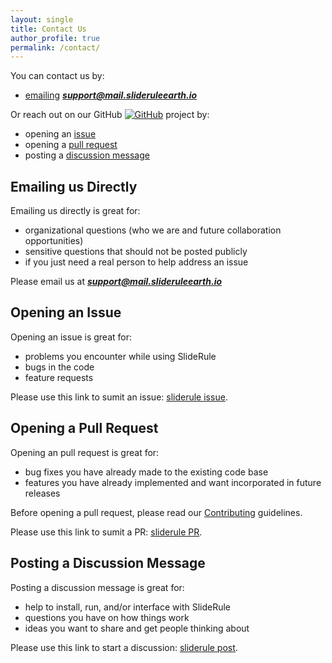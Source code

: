 ```yaml
---
layout: single
title: Contact Us
author_profile: true
permalink: /contact/
---
```



You can contact us by:
 * [emailing](mailto:support@mail.slideruleearth.io) ***support@mail.slideruleearth.io***

Or reach out on our GitHub [![GitHub](https://img.shields.io/badge/GitHub-Profile-informational?style=flat&logo=github)](https://github.com/slideruleearth) project by:
 * opening an [issue](https://github.com/SlideRuleEarth/sliderule/issues)
 * opening a [pull request](https://github.com/SlideRuleEarth/sliderule/pulls)
 * posting a [discussion message](https://github.com/SlideRuleEarth/sliderule/discussions)


## Emailing us Directly

Emailing us directly is great for:
* organizational questions (who we are and future collaboration opportunities)
* sensitive questions that should not be posted publicly
* if you just need a real person to help address an issue

Please email us at ***support@mail.slideruleearth.io***

## Opening an Issue

Opening an issue is great for:
* problems you encounter while using SlideRule
* bugs in the code
* feature requests

Please use this link to sumit an issue: [sliderule issue](https://github.com/SlideRuleEarth/sliderule/issues).


## Opening a Pull Request

Opening an pull request is great for:
* bug fixes you have already made to the existing code base
* features you have already implemented and want incorporated in future releases

Before opening a pull request, please read our [Contributing](/rtd/user_guide/Contributing.html) guidelines.

Please use this link to sumit a PR: [sliderule PR](https://github.com/SlideRuleEarth/sliderule/pulls).


## Posting a Discussion Message

Posting a discussion message is great for:
* help to install, run, and/or interface with SlideRule
* questions you have on how things work
* ideas you want to share and get people thinking about

Please use this link to start a discussion: [sliderule post](https://github.com/SlideRuleEarth/sliderule/discussions).
